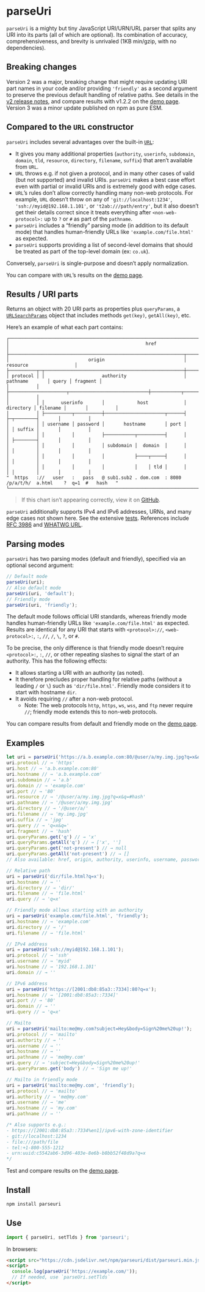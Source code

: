 # parseUri

`parseUri` is a mighty but tiny JavaScript URI/URN/URL parser that splits any URI into its parts (all of which are optional). Its combination of accuracy, comprehensiveness, and brevity is unrivaled (1KB min/gzip, with no dependencies).

## Breaking changes

Version 2 was a major, breaking change that might require updating URI part names in your code and/or providing `'friendly'` as a second argument to preserve the previous default handling of relative paths. See details in the [v2 release notes](https://github.com/slevithan/parseuri/releases/tag/v2.0.0), and compare results with v1.2.2 on the [demo page](https://slevithan.github.io/parseuri/demo/?compareV1=true&friendlyMode=true). Version 3 was a minor update published on npm as pure ESM.

## Compared to the `URL` constructor

`parseUri` includes several advantages over the built-in [`URL`](https://developer.mozilla.org/en-US/docs/Web/API/URL):

* It gives you many additional properties (`authority`, `userinfo`, `subdomain`, `domain`, `tld`, `resource`, `directory`, `filename`, `suffix`) that aren’t available from `URL`.
* `URL` throws e.g. if not given a protocol, and in many other cases of valid (but not supported) and invalid URIs. `parseUri` makes a best case effort even with partial or invalid URIs and is extremely good with edge cases.
* `URL`’s rules don’t allow correctly handling many non-web protocols. For example, `URL` doesn’t throw on any of `'git://localhost:1234'`, `'ssh://myid@192.168.1.101'`, or `'t2ab:///path/entry'`, but it also doesn’t get their details correct since it treats everything after `<non-web-protocol>:` up to `?` or `#` as part of the `pathname`.
* `parseUri` includes a “friendly” parsing mode (in addition to its default mode) that handles human-friendly URLs like `'example.com/file.html'` as expected.
* `parseUri` supports providing a list of second-level domains that should be treated as part of the top-level domain (ex: `co.uk`).

Conversely, `parseUri` is single-purpose and doesn’t apply normalization.

You can compare with `URL`’s results on the [demo page](https://slevithan.github.io/parseuri/demo/?urlStandard=true).

## Results / URI parts

Returns an object with 20 URI parts as properties plus `queryParams`, a [`URLSearchParams`](https://developer.mozilla.org/en-US/docs/Web/API/URLSearchParams) object that includes methods `get(key)`, `getAll(key)`, etc.

Here’s an example of what each part contains:

```text
┌──────────────────────────────────────────────────────────────────────────────────────────────────────────┐
│                                                  href                                                    │
├────────────────────────────────────────────────────────────────┬─────────────────────────────────────────┤
│                             origin                             │                resource                 │
├──────────┬─┬───────────────────────────────────────────────────┼──────────────────────┬───────┬──────────┤
│ protocol │ │                     authority                     │       pathname       │ query │ fragment │
│          │ ├─────────────────────┬─────────────────────────────┼───────────┬──────────┤       │          │
│          │ │      userinfo       │            host             │ directory │ filename │       │          │
│          │ ├──────────┬──────────┼──────────────────────┬──────┤           ├─┬────────┤       │          │
│          │ │ username │ password │       hostname       │ port │           │ │ suffix │       │          │
│          │ │          │          ├───────────┬──────────┤      │           │ ├────────┤       │          │
│          │ │          │          │ subdomain │  domain  │      │           │ │        │       │          │
│          │ │          │          │           ├────┬─────┤      │           │ │        │       │          │
│          │ │          │          │           │    │ tld │      │           │ │        │       │          │
"  https   ://   user   :   pass   @ sub1.sub2 . dom.com  : 8080   /p/a/t/h/  a.html    ?  q=1  #   hash   "
└──────────────────────────────────────────────────────────────────────────────────────────────────────────┘
```

> If this chart isn’t appearing correctly, view it on [GitHub](https://github.com/slevithan/parseuri/blob/main/README.md#results--uri-parts).

`parseUri` additionally supports IPv4 and IPv6 addresses, URNs, and many edge cases not shown here. See the extensive [tests](https://slevithan.github.io/parseuri/spec/). References include [RFC 3986](https://datatracker.ietf.org/doc/html/rfc3986) and [WHATWG URL](https://url.spec.whatwg.org/).

## Parsing modes

`parseUri` has two parsing modes (default and friendly), specified via an optional second argument:

```js
// Default mode
parseUri(uri);
// Also default mode
parseUri(uri, 'default');
// Friendly mode
parseUri(uri, 'friendly');
```

The default mode follows official URI standards, whereas friendly mode handles human-friendly URLs like `'example.com/file.html'` as expected. Results are identical for any URI that starts with `<protocol>://`, `<web-protocol>:`, `:`, `//`, `/`, `\`, `?`, or `#`.

To be precise, the only difference is that friendly mode doesn’t require `<protocol>:`, `:`, `//`, or other repeating slashes to signal the start of an authority. This has the following effects:

- It allows starting a URI with an authority (as noted).
- It therefore precludes proper handling for relative paths (without a leading `/` or `\`) such as `'dir/file.html'`. Friendly mode considers it to start with hostname `dir`.
- It avoids requiring `//` after a non-web protocol.
  - Note: The web protocols `http`, `https`, `ws`, `wss`, and `ftp` never require `//`; friendly mode extends this to non-web protocols.

You can compare results from default and friendly mode on the [demo page](https://slevithan.github.io/parseuri/demo/?friendlyMode=true).

## Examples

```js
let uri = parseUri('https://a.b.example.com:80/@user/a/my.img.jpg?q=x&q=#hash');
uri.protocol // → 'https'
uri.host // → 'a.b.example.com:80'
uri.hostname // → 'a.b.example.com'
uri.subdomain // → 'a.b'
uri.domain // → 'example.com'
uri.port // → '80'
uri.resource // → '/@user/a/my.img.jpg?q=x&q=#hash'
uri.pathname // → '/@user/a/my.img.jpg'
uri.directory // → '/@user/a/'
uri.filename // → 'my.img.jpg'
uri.suffix // → 'jpg'
uri.query // → 'q=x&q='
uri.fragment // → 'hash'
uri.queryParams.get('q') // → 'x'
uri.queryParams.getAll('q') // → ['x', '']
uri.queryParams.get('not-present') // → null
uri.queryParams.getAll('not-present') // → []
// Also available: href, origin, authority, userinfo, username, password, tld

// Relative path
uri = parseUri('dir/file.html?q=x');
uri.hostname // → ''
uri.directory // → 'dir/'
uri.filename // → 'file.html'
uri.query // → 'q=x'

// Friendly mode allows starting with an authority
uri = parseUri('example.com/file.html', 'friendly');
uri.hostname // → 'example.com'
uri.directory // → '/'
uri.filename // → 'file.html'

// IPv4 address
uri = parseUri('ssh://myid@192.168.1.101');
uri.protocol // → 'ssh'
uri.username // → 'myid'
uri.hostname // → '192.168.1.101'
uri.domain // → ''

// IPv6 address
uri = parseUri('https://[2001:db8:85a3::7334]:80?q=x');
uri.hostname // → '[2001:db8:85a3::7334]'
uri.port // → '80'
uri.domain // → ''
uri.query // → 'q=x'

// Mailto
uri = parseUri('mailto:me@my.com?subject=Hey&body=Sign%20me%20up!');
uri.protocol // → 'mailto'
uri.authority // → ''
uri.username // → ''
uri.hostname // → ''
uri.pathname // → 'me@my.com'
uri.query // → 'subject=Hey&body=Sign%20me%20up!'
uri.queryParams.get('body') // → 'Sign me up!'

// Mailto in friendly mode
uri = parseUri('mailto:me@my.com', 'friendly');
uri.protocol // → 'mailto'
uri.authority // → 'me@my.com'
uri.username // → 'me'
uri.hostname // → 'my.com'
uri.pathname // → ''

/* Also supports e.g.:
- https://[2001:db8:85a3::7334%en1]/ipv6-with-zone-identifier
- git://localhost:1234
- file:///path/file
- tel:+1-800-555-1212
- urn:uuid:c5542ab6-3d96-403e-8e6b-b8bb52f48d9a?q=x
*/
```

Test and compare results on the [demo page](https://slevithan.github.io/parseuri/demo/).

## Install

```bash
npm install parseuri
```

## Use

```js
import { parseUri, setTlds } from 'parseuri';
```

In browsers:

```html
<script src="https://cdn.jsdelivr.net/npm/parseuri/dist/parseuri.min.js"></script>
<script>
  console.log(parseUri('https://example.com/'));
  // If needed, use `parseUri.setTlds`
</script>
```
